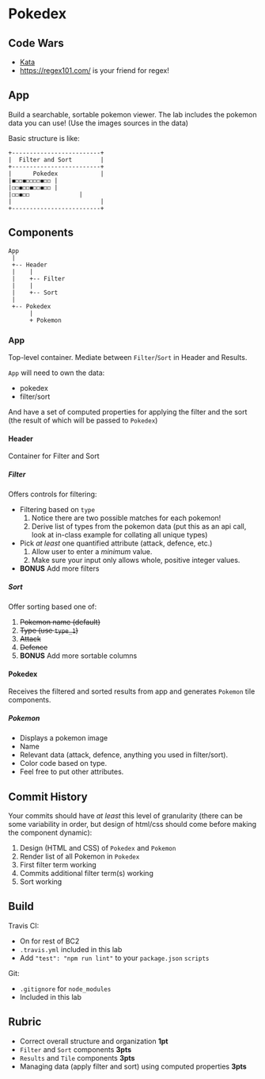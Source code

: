 Pokedex
===

## Code Wars

* [Kata](https://www.codewars.com/kata/simple-validation-of-a-username-with-regex)
* https://regex101.com/ is your friend for regex!

## App

Build a searchable, sortable pokemon viewer. The lab includes the pokemon data you can use! (Use the images sources in the data)

Basic structure is like:

```
+-------------------------+
|  Filter and Sort        |
+-------------------------+
|      Pokedex            |
|◼️◻️◻️◼️◻️◻️◻️◻️◼️◻️◻️ |
|◻️◻️◼️◻️◻️◼️◻️◻️◼️◻️◻️ |
|◻️◻️◼️◻️◻️              |
|                         |
+-------------------------+
```

## Components

```
App
 |
 +-- Header
 |    |
 |    +-- Filter
 |    |
 |    +-- Sort
 |
 +-- Pokedex
      |
      + Pokemon
```

### App

Top-level container. Mediate between `Filter`/`Sort` in Header and Results.

`App` will need to own the data:
* pokedex
* filter/sort

And have a set of computed properties for applying the filter and the sort (the result of which will be passed to `Pokedex`)

#### Header

Container for Filter and Sort

##### Filter

Offers controls for filtering:

* Filtering based on `type`
    1. Notice there are two possible matches for each pokemon!
    1. Derive list of types from the pokemon data (put this as an api call, look at in-class example for collating all unique types)
* Pick _at least_ one quantified attribute (attack, defence, etc.)
    1. Allow user to enter a _minimum_ value.
    1. Make sure your input only allows whole, positive integer values.
* **BONUS** Add more filters

##### Sort

Offer sorting based one of:

1. ~~Pokemon name (default)~~
1. ~~Type (use `type_1`)~~
1. ~~Attack~~
1. ~~Defence~~
1. **BONUS** Add more sortable columns

#### Pokedex

Receives the filtered and sorted results from app and generates `Pokemon` tile components.

##### Pokemon

* Displays a pokemon image
* Name
* Relevant data (attack, defence, anything you used in filter/sort). 
* Color code based on type. 
* Feel free to put other attributes.

## Commit History

Your commits should have _at least_ this level of granularity (there can be some variability in order, but design of html/css should come before making the component dynamic):

1. Design (HTML and CSS) of `Pokedex` and `Pokemon`
1. Render list of all Pokemon in `Pokedex`
1. First filter term working
1. Commits additional filter term(s) working
1. Sort working

## Build

Travis CI:
* On for rest of BC2
* `.travis.yml` included in this lab
* Add `"test": "npm run lint"` to your `package.json` `scripts`

Git:
* `.gitignore` for `node_modules`
* Included in this lab

## Rubric

* Correct overall structure and organization **1pt**
* `Filter` and `Sort` components **3pts**
* `Results` and `Tile` components **3pts**
* Managing data (apply filter and sort) using computed properties **3pts**
